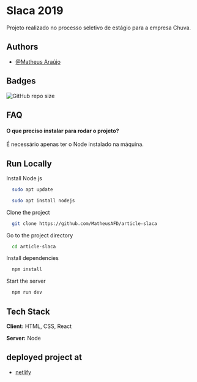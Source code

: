 # Slaca 2019

Projeto realizado no processo seletivo de estágio para a empresa Chuva.

## Authors

- [@Matheus Araújo](https://www.linkedin.com/in/matheus-araujof/)

## Badges

![GitHub repo size](https://img.shields.io/github/repo-size/matheusafd/article-slaca)

## FAQ

#### O que preciso instalar para rodar o projeto?

É necessário apenas ter o Node instalado na máquina.

## Run Locally

Install Node.js

```bash
  sudo apt update
```

```bash
  sudo apt install nodejs
```

Clone the project

```bash
  git clone https://github.com/MatheusAFD/article-slaca
```

Go to the project directory

```bash
  cd article-slaca
```

Install dependencies

```bash
  npm install
```

Start the server

```bash
  npm run dev
```

## Tech Stack

**Client:** HTML, CSS, React

**Server:** Node

## deployed project at

- [netlify](https://slaca-matheusafd.netlify.app/)
